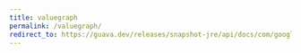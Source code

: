 ```yaml
---
title: valuegraph
permalink: /valuegraph/
redirect_to: https://guava.dev/releases/snapshot-jre/api/docs/com/google/common/graph/ValueGraph.html
---
```


